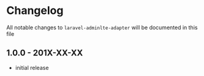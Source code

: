 # Changelog

All notable changes to `laravel-adminlte-adapter` will be documented in this file

## 1.0.0 - 201X-XX-XX

- initial release
